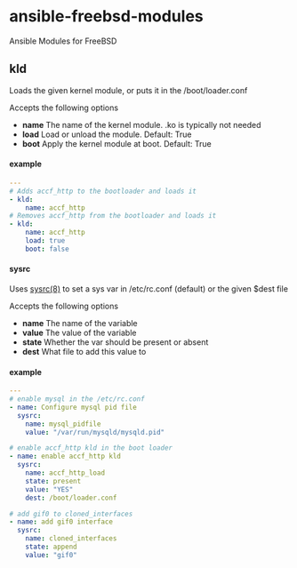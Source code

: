 ansible-freebsd-modules
=======================

Ansible Modules for FreeBSD

## kld

Loads the given kernel module, or puts it in the /boot/loader.conf

Accepts the following options

- **name** The name of the kernel module. .ko is typically not needed
- **load** Load or unload the module. Default: True
- **boot** Apply the kernel module at boot. Default: True

#### example
```yaml
---
# Adds accf_http to the bootloader and loads it
- kld:
    name: accf_http
# Removes accf_http from the bootloader and loads it
- kld:
    name: accf_http
    load: true
    boot: false
```

#### sysrc

Uses [sysrc(8)](https://www.freebsd.org/cgi/man.cgi?query=sysrc) to set a sys var in /etc/rc.conf (default) or the given
$dest file

Accepts the following options

- **name** The name of the variable
- **value** The value of the variable
- **state** Whether the var should be present or absent
- **dest**  What file to add this value to

#### example
```yaml
---
# enable mysql in the /etc/rc.conf
- name: Configure mysql pid file
  sysrc:
    name: mysql_pidfile
    value: "/var/run/mysqld/mysqld.pid"

# enable accf_http kld in the boot loader
- name: enable accf_http kld
  sysrc:
    name: accf_http_load
    state: present
    value: "YES"
    dest: /boot/loader.conf

# add gif0 to cloned_interfaces
- name: add gif0 interface
  sysrc:
    name: cloned_interfaces
    state: append
    value: "gif0"
```
